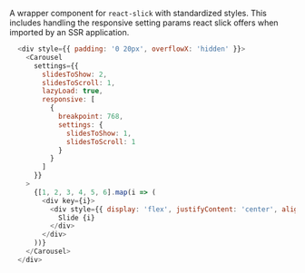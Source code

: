 A wrapper component for `react-slick` with standardized styles. This includes handling the responsive setting params react slick offers when imported by an SSR application.

```js
  <div style={{ padding: '0 20px', overflowX: 'hidden' }}>
    <Carousel
      settings={{
        slidesToShow: 2,
        slidesToScroll: 1,
        lazyLoad: true,
        responsive: [
          {
            breakpoint: 768,
            settings: {
              slidesToShow: 1,
              slidesToScroll: 1
            }
          }
        ]
      }}
    >
      {[1, 2, 3, 4, 5, 6].map(i => (
        <div key={i}>
          <div style={{ display: 'flex', justifyContent: 'center', alignItems: 'center', height: '250px', backgroundColor: '#f7f7f7', color: '#555' }}>
            Slide {i}
          </div>
        </div>
      ))}
    </Carousel>
  </div>
```